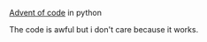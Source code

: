 [Advent of code](https://adventofcode.com/) in python

The code is awful but i don't care because it works.